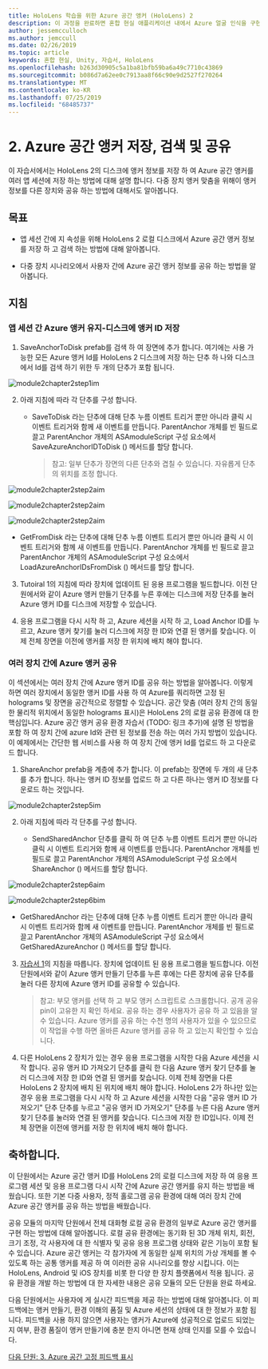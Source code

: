 ```yaml
---
title: HoloLens 학습을 위한 Azure 공간 앵커 (HoloLens) 2
description: 이 과정을 완료하면 혼합 현실 애플리케이션 내에서 Azure 얼굴 인식을 구현하는 방법을 이해할 수 있습니다.
author: jessemcculloch
ms.author: jemccull
ms.date: 02/26/2019
ms.topic: article
keywords: 혼합 현실, Unity, 자습서, HoloLens
ms.openlocfilehash: b263d30905c5a1ba81bfb59ba6a49c7710c43869
ms.sourcegitcommit: b086d7a62ee0c7913aa8f66c90e9d2527f270264
ms.translationtype: MT
ms.contentlocale: ko-KR
ms.lasthandoff: 07/25/2019
ms.locfileid: "68485737"
---
```

# <a name="2-saving-retrieving-and-sharing-azure-spatial-anchors"></a>2. Azure 공간 앵커 저장, 검색 및 공유

이 자습서에서는 HoloLens 2의 디스크에 앵커 정보를 저장 하 여 Azure 공간 앵커를 여러 앱 세션에 저장 하는 방법에 대해 설명 합니다. 다중 장치 앵커 맞춤을 위해이 앵커 정보를 다른 장치와 공유 하는 방법에 대해서도 알아봅니다.

## <a name="objectives"></a>목표

* 앱 세션 간에 지 속성을 위해 HoloLens 2 로컬 디스크에서 Azure 공간 앵커 정보를 저장 하 고 검색 하는 방법에 대해 알아봅니다.

* 다중 장치 시나리오에서 사용자 간에 Azure 공간 앵커 정보를 공유 하는 방법을 알아봅니다.

## <a name="instructions"></a>지침

### <a name="persist-azure-anchors-between-app-sessions---save-anchor-id-to-disk"></a>앱 세션 간 Azure 앵커 유지-디스크에 앵커 ID 저장

1. SaveAnchorToDisk prefab를 검색 하 여 장면에 추가 합니다. 여기에는 사용 가능한 모든 Azure 앵커 Id를 HoloLens 2 디스크에 저장 하는 단추 하 나와 디스크에서 Id를 검색 하기 위한 두 개의 단추가 포함 됩니다.

![module2chapter2step1im](images/module2chapter2step1im.PNG)

2. 아래 지침에 따라 각 단추를 구성 합니다.

   - SaveToDisk 라는 단추에 대해 단추 누름 이벤트 트리거 뿐만 아니라 클릭 시 이벤트 트리거와 함께 새 이벤트를 만듭니다. ParentAnchor 개체를 빈 필드로 끌고 ParentAnchor 개체의 ASAmoduleScript 구성 요소에서 SaveAzureAnchorIDToDisk () 메서드를 할당 합니다.
   
     > 참고: 일부 단추가 장면의 다른 단추와 겹칠 수 있습니다. 자유롭게 단추의 위치를 조정 합니다.

![module2chapter2step2aim](images/module2chapter2step2aim.PNG)

![module2chapter2step2aim](images/module2chapter2step2bim.PNG)

![module2chapter2step2aim](images/module2chapter2step2cim.PNG)


   - GetFromDisk 라는 단추에 대해 단추 누름 이벤트 트리거 뿐만 아니라 클릭 시 이벤트 트리거와 함께 새 이벤트를 만듭니다. ParentAnchor 개체를 빈 필드로 끌고 ParentAnchor 개체의 ASAmoduleScript 구성 요소에서 LoadAzureAnchorIDsFromDisk () 메서드를 할당 합니다.

3. Tutoiral 1의 지침에 따라 장치에 업데이트 된 응용 프로그램을 빌드합니다. 이전 단원에서와 같이 Azure 앵커 만들기 단추를 누른 후에는 디스크에 저장 단추를 눌러 Azure 앵커 ID를 디스크에 저장할 수 있습니다.

4. 응용 프로그램을 다시 시작 하 고, Azure 세션을 시작 하 고, Load Anchor ID를 누르고, Azure 앵커 찾기를 눌러 디스크에 저장 한 ID와 연결 된 앵커를 찾습니다. 이제 전체 장면을 이전에 앵커를 저장 한 위치에 배치 해야 합니다.

### <a name="share-azure-anchors-between-multiple-devices"></a>여러 장치 간에 Azure 앵커 공유

이 섹션에서는 여러 장치 간에 Azure 앵커 ID를 공유 하는 방법을 알아봅니다. 이렇게 하면 여러 장치에서 동일한 앵커 ID를 사용 하 여 Azure를 쿼리하면 고정 된 holograms 및 장면을 공간적으로 정렬할 수 있습니다. 공간 맞춤 (여러 장치 간의 동일한 물리적 위치에서 동일한 holograms 표시)은 HoloLens 2의 로컬 공유 환경에 대 한 핵심입니다. Azure 공간 앵커 공유 환경 자습서 (TODO: 링크 추가)에 설명 된 방법을 포함 하 여 장치 간에 azure Id와 관련 된 정보를 전송 하는 여러 가지 방법이 있습니다. 이 예제에서는 간단한 웹 서비스를 사용 하 여 장치 간에 앵커 Id를 업로드 하 고 다운로드 합니다.

1. ShareAnchor prefab을 계층에 추가 합니다. 이 prefab는 장면에 두 개의 새 단추를 추가 합니다. 하나는 앵커 ID 정보를 업로드 하 고 다른 하나는 앵커 ID 정보를 다운로드 하는 것입니다. 

![module2chapter2step5im](images/module2chapter2step5im.PNG)

2. 아래 지침에 따라 각 단추를 구성 합니다.

   - SendSharedAnchor 단추를 클릭 하 여 단추 누름 이벤트 트리거 뿐만 아니라 클릭 시 이벤트 트리거와 함께 새 이벤트를 만듭니다. ParentAnchor 개체를 빈 필드로 끌고 ParentAnchor 개체의 ASAmoduleScript 구성 요소에서 ShareAnchor () 메서드를 할당 합니다.

![module2chapter2step6aim](images/module2chapter2step6aim.PNG)

![module2chapter2step6bim](images/module2chapter2step6bim.PNG)

   - GetSharedAnchor 라는 단추에 대해 단추 누름 이벤트 트리거 뿐만 아니라 클릭 시 이벤트 트리거와 함께 새 이벤트를 만듭니다. ParentAnchor 개체를 빈 필드로 끌고 ParentAnchor 개체의 ASAmoduleScript 구성 요소에서 GetSharedAzureAnchor () 메서드를 할당 합니다.

3. [자습서 1](mrlearning-base-ch1.md)의 지침을 따릅니다. 장치에 업데이트 된 응용 프로그램을 빌드합니다. 이전 단원에서와 같이 Azure 앵커 만들기 단추를 누른 후에는 다른 장치에 공유 단추를 눌러 다른 장치에 Azure 앵커 ID를 공유할 수 있습니다.

   > 참고: 부모 앵커를 선택 하 고 부모 앵커 스크립트로 스크롤합니다. 공개 공유 pin이 고유한 지 확인 하세요. 공유 하는 경우 사용자가 공유 하 고 있음을 알 수 있습니다. Azure 앵커를 공유 하는 수천 명의 사용자가 있을 수 있으므로이 작업을 수행 하면 올바른 Azure 앵커를 공유 하 고 있는지 확인할 수 있습니다.

4. 다른 HoloLens 2 장치가 있는 경우 응용 프로그램을 시작한 다음 Azure 세션을 시작 합니다. 공유 앵커 ID 가져오기 단추를 클릭 한 다음 Azure 앵커 찾기 단추를 눌러 디스크에 저장 한 ID와 연결 된 앵커를 찾습니다. 이제 전체 장면을 다른 HoloLens 2 장치에 배치 된 위치에 배치 해야 합니다. HoloLens 2가 하나만 있는 경우 응용 프로그램을 다시 시작 하 고 Azure 세션을 시작한 다음 "공유 앵커 ID 가져오기" 단추 단추를 누르고 "공유 앵커 ID 가져오기" 단추를 누른 다음 Azure 앵커 찾기 단추를 눌러와 연결 된 앵커를 찾습니다. 디스크에 저장 한 ID입니다. 이제 전체 장면을 이전에 앵커를 저장 한 위치에 배치 해야 합니다.

## <a name="congratulations"></a>축하합니다.
이 단원에서는 Azure 공간 앵커 ID를 HoloLens 2의 로컬 디스크에 저장 하 여 응용 프로그램 세션 및 응용 프로그램 다시 시작 간에 Azure 공간 앵커를 유지 하는 방법을 배웠습니다. 또한 기본 다중 사용자, 정적 홀로그램 공유 환경에 대해 여러 장치 간에 Azure 공간 앵커를 공유 하는 방법을 배웠습니다.

공유 모듈의 마지막 단원에서 전체 대화형 로컬 공유 환경의 일부로 Azure 공간 앵커를 구현 하는 방법에 대해 알아봅니다. 로컬 공유 환경에는 동기화 된 3D 개체 위치, 회전, 크기 조정, 각 사용자에 대 한 식별자 및 공유 응용 프로그램 상태와 같은 기능이 포함 될 수 있습니다. Azure 공간 앵커는 각 참가자에 게 동일한 실제 위치의 가상 개체를 볼 수 있도록 하는 공통 앵커를 제공 하 여 이러한 공유 시나리오를 향상 시킵니다. 이는 HoloLens, Android 및 iOS 장치를 비롯 한 다양 한 장치 플랫폼에서 적용 됩니다. 공유 환경을 개발 하는 방법에 대 한 자세한 내용은 공유 모듈의 모든 단원을 완료 하세요.

다음 단원에서는 사용자에 게 실시간 피드백을 제공 하는 방법에 대해 알아봅니다. 이 피드백에는 앵커 만들기, 환경 이해의 품질 및 Azure 세션의 상태에 대 한 정보가 포함 됩니다. 피드백을 사용 하지 않으면 사용자는 앵커가 Azure에 성공적으로 업로드 되었는지 여부, 환경 품질이 앵커 만들기에 충분 한지 아니면 현재 상태 인지를 모를 수 있습니다.

[다음 단원: 3. Azure 공간 고정 피드백 표시](mrlearning-asa-ch3.md)


